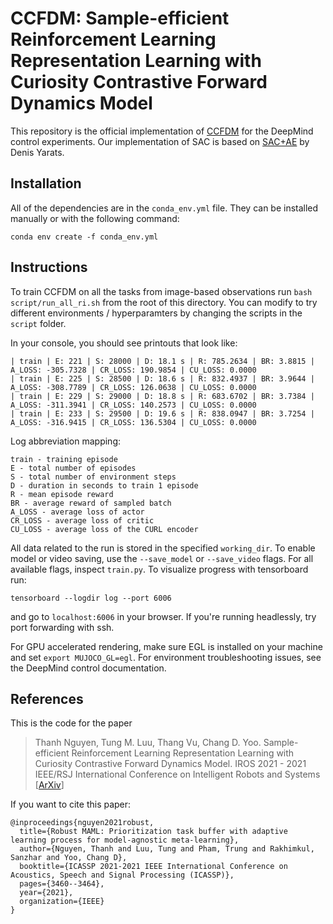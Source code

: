 # CCFDM: Sample-efficient Reinforcement Learning Representation Learning with Curiosity Contrastive Forward Dynamics Model

This repository is the official implementation of [CCFDM]() for the DeepMind control experiments. Our implementation of SAC is based on [SAC+AE](https://github.com/denisyarats/pytorch_sac_ae) by Denis Yarats. 

## Installation 

All of the dependencies are in the `conda_env.yml` file. They can be installed manually or with the following command:

```
conda env create -f conda_env.yml
```

## Instructions
To train CCFDM on all the tasks from image-based observations run `bash script/run_all_ri.sh` from the root of this directory. You can modify to try different environments / hyperparamters by changing the scripts in the `script` folder.

In your console, you should see printouts that look like:

```
| train | E: 221 | S: 28000 | D: 18.1 s | R: 785.2634 | BR: 3.8815 | A_LOSS: -305.7328 | CR_LOSS: 190.9854 | CU_LOSS: 0.0000
| train | E: 225 | S: 28500 | D: 18.6 s | R: 832.4937 | BR: 3.9644 | A_LOSS: -308.7789 | CR_LOSS: 126.0638 | CU_LOSS: 0.0000
| train | E: 229 | S: 29000 | D: 18.8 s | R: 683.6702 | BR: 3.7384 | A_LOSS: -311.3941 | CR_LOSS: 140.2573 | CU_LOSS: 0.0000
| train | E: 233 | S: 29500 | D: 19.6 s | R: 838.0947 | BR: 3.7254 | A_LOSS: -316.9415 | CR_LOSS: 136.5304 | CU_LOSS: 0.0000
```

Log abbreviation mapping:

```
train - training episode
E - total number of episodes 
S - total number of environment steps
D - duration in seconds to train 1 episode
R - mean episode reward
BR - average reward of sampled batch
A_LOSS - average loss of actor
CR_LOSS - average loss of critic
CU_LOSS - average loss of the CURL encoder
```

All data related to the run is stored in the specified `working_dir`. To enable model or video saving, use the `--save_model` or `--save_video` flags. For all available flags, inspect `train.py`. To visualize progress with tensorboard run:

```
tensorboard --logdir log --port 6006
```

and go to `localhost:6006` in your browser. If you're running headlessly, try port forwarding with ssh. 

For GPU accelerated rendering, make sure EGL is installed on your machine and set `export MUJOCO_GL=egl`. For environment troubleshooting issues, see the DeepMind control documentation.

## References

This is the code for the paper 
> Thanh Nguyen, Tung M. Luu, Thang Vu, Chang D. Yoo. Sample-efficient Reinforcement Learning Representation Learning with Curiosity Contrastive Forward Dynamics Model. IROS 2021 - 2021 IEEE/RSJ International Conference on Intelligent Robots and Systems [[ArXiv](https://arxiv.org/abs/2103.08255)]

If you want to cite this paper:
```
@inproceedings{nguyen2021robust,
  title={Robust MAML: Prioritization task buffer with adaptive learning process for model-agnostic meta-learning},
  author={Nguyen, Thanh and Luu, Tung and Pham, Trung and Rakhimkul, Sanzhar and Yoo, Chang D},
  booktitle={ICASSP 2021-2021 IEEE International Conference on Acoustics, Speech and Signal Processing (ICASSP)},
  pages={3460--3464},
  year={2021},
  organization={IEEE}
}
```


